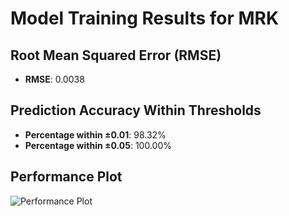 # Model Training Results for MRK

## Root Mean Squared Error (RMSE)
- **RMSE**: 0.0038

## Prediction Accuracy Within Thresholds
- **Percentage within ±0.01**: 98.32%
- **Percentage within ±0.05**: 100.00%

## Performance Plot
![Performance Plot](../imgs/MRK.png)
